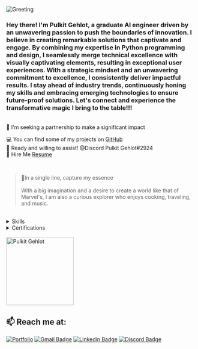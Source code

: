 ![Greeting](https://readme-typing-svg.demolab.com?font=Roboto&weight=700&size=33&duration=3000&pause=1000&color=AF52DE&width=435&lines=Hello+Geeks!+%F0%9F%91%8B;Nice+to+meet+you!)
<h3 align="Left">Hey there! I'm Pulkit Gehlot, a graduate AI engineer driven by an unwavering passion to push the boundaries of innovation. I believe in creating remarkable solutions that captivate and engage. By combining my expertise in Python programming and design, I seamlessly merge technical excellence with visually captivating elements, resulting in exceptional user experiences. With a strategic mindset and an unwavering commitment to excellence, I consistently deliver impactful results. I stay ahead of industry trends, continuously honing my skills and embracing emerging technologies to ensure future-proof solutions. Let's connect and experience the transformative magic I bring to the table!!!</h3>


<br/>
🤝 I'm seeking a partnership to make a significant impact<br>

💻 You can find some of my projects on [GitHub](https://github.com/PulkitGehlot81) <br>
💬 Ready and willing to assist! @Discord Pulkit Gehlot#2924 <br>
📄 Hire Me [Resume](https://drive.google.com/file/d/1fnMUlX-0fDLYQwNgcfH8aUxzX9aREtHc/view?usp=drive_link)

<br>

> 🧔In a single line, capture my essence <br><br> With a big imagination and a desire to create a world like that of Marvel's, I am also a curious explorer who enjoys cooking, traveling, and music. 

<br />
<details><summary>Skills</summary>

### Python Libraries & Framework
![pandas](https://img.shields.io/badge/pandas-af52de?style=for-the-badge&logo=pandas&logoColor=white)
![numpy](https://img.shields.io/badge/NumPy-af52de?style=for-the-badge&logo=numpy&logoColor=white)
![tensorflow](https://img.shields.io/badge/TensorFlow-af52de?style=for-the-badge&logo=tensorflow&logoColor=white)
![keras](https://img.shields.io/badge/Keras-af52de?style=for-the-badge&logo=keras&logoColor=white)
![PyTorch](https://img.shields.io/badge/PyTorch-af52de?style=for-the-badge&logo=pytorch&logoColor=white)
![opencv](https://img.shields.io/badge/OpenCV-af52de?style=for-the-badge&logo=opencv&logoColor=white)
![Matplotlib](https://img.shields.io/badge/Matplotlib-af52de?style=for-the-badge&logo=Matplotlib&logoColor=white)
![scikit-learn](https://img.shields.io/badge/scikit--learn-af52de?style=for-the-badge&logo=scikit-learn&logoColor=white)
![Flask](https://img.shields.io/badge/Flask-af52de?style=for-the-badge&logo=flask&logoColor=white)
![Plotly](https://img.shields.io/badge/Plotly-af52de?style=for-the-badge&logo=plotly&logoColor=white)
![Scipy](https://img.shields.io/badge/SciPy-af52de?style=for-the-badge&logo=SciPy&logoColor=white)
 
### Designer
![figma](https://img.shields.io/badge/Figma-af52de?style=for-the-badge&logo=figma&logoColor=white)
![XD](https://img.shields.io/badge/Adobe%20XD-af52de?style=for-the-badge&logo=Adobe%20XD&logoColor=white)
![After Effects](https://img.shields.io/badge/Adobe%20after%20affects-af52de?style=for-the-badge&logo=Adobe%20after%20effects&logoColor=white)
![Illustrator](https://img.shields.io/badge/Adobe%20Illustrator-af52de?style=for-the-badge&logo=adobe%20illustrator&logoColor=white)
![Photoshop](https://img.shields.io/badge/Adobe%20Photoshop-af52de?style=for-the-badge&logo=Adobe%20Photoshop&logoColor=white)
![Premiere](https://img.shields.io/badge/Adobe%20Premiere%20Pro-af52de?style=for-the-badge&logo=Adobe%20Premiere%20Pro&logoColor=white)

### Office Tools
![Word](https://img.shields.io/badge/Microsoft_Word-af52de?style=for-the-badge&logo=microsoft-word&logoColor=white)
![Airtable](https://img.shields.io/badge/Airtable-af52de?style=for-the-badge&logo=Airtable&logoColor=white)
![PowerPoint](https://img.shields.io/badge/Microsoft_PowerPoint-af52de?style=for-the-badge&logo=microsoft-powerpoint&logoColor=white)
![Notion](https://img.shields.io/badge/Notion-af52de?style=for-the-badge&logo=notion&logoColor=white)
![Excel](https://img.shields.io/badge/Microsoft_Excel-af52de?style=for-the-badge&logo=microsoft-excel&logoColor=white)
![Trello](https://img.shields.io/badge/Trello-af52de?style=for-the-badge&logo=trello&logoColor=white)
![Power BI](https://img.shields.io/badge/PowerBI-af52de?style=for-the-badge&logo=Power%20BI&logoColor=white)

### Cloud Platforms & IDE
![Google Cloud](https://img.shields.io/badge/Google_Cloud-af52de?style=for-the-badge&logo=google-cloud&logoColor=white)
![Digital Ocean](https://img.shields.io/badge/Digital_Ocean-af52de?style=for-the-badge&logo=DigitalOcean&logoColor=white)
![vscode](https://img.shields.io/badge/Visual_Studio_Code-af52de?style=for-the-badge&logo=visual-studio-code&logoColor=white)
![Jupyter](https://img.shields.io/badge/Jupyter-af52de?style=for-the-badge&logo=jupyter&logoColor=white)
![Colab](https://img.shields.io/badge/Colab-af52de?style=for-the-badge&logo=googlecolab&logoColor=white)
![Notepad](https://img.shields.io/badge/Notepad++-af52de.svg?style=for-the-badge&logo=notepad%2B%2B&logoColor=white)
![DialogFlow](https://img.shields.io/badge/dialogflow-af52de?style=for-the-badge&logo=dialogflow&logoColor=white)

## Tech I've worked with: 
![Python](https://img.shields.io/badge/Python-af52de?style=for-the-badge&logo=python&logoColor=white)
![R](https://img.shields.io/badge/R-af52de?style=for-the-badge&logo=r&logoColor=white)
![C++](https://img.shields.io/badge/C%2B%2B-af52de?style=for-the-badge&logo=c%2B%2B&logoColor=white)
![java](https://img.shields.io/badge/Java-af52de?style=for-the-badge&logo=java&logoColor=white)
![React](https://img.shields.io/badge/react-af52de?style=for-the-badge&logo=react&logoColor=white)
![JavaScript](https://img.shields.io/badge/javascript-af52de?style=for-the-badge&logo=javascript&logoColor=white)
![HTML](https://img.shields.io/badge/HTML5-af52de?style=for-the-badge&logo=html5&logoColor=white)
![CSS](https://img.shields.io/badge/CSS3-af52de?style=for-the-badge&logo=css3&logoColor=white)
![JSON](https://img.shields.io/badge/json-af52de?style=for-the-badge&logo=json&logoColor=white)

## I'm looking forward to 
![Rust](https://img.shields.io/badge/Flutter-af52de?style=for-the-badge&logo=flutter&logoColor=white)
![GO](https://img.shields.io/badge/go-af52de?style=for-the-badge&logo=go&logoColor=white)
![Prolog](https://img.shields.io/badge/-Prolog-af52de?style=for-the-badge)
![Progressive Web App](https://img.shields.io/badge/-Progressive%20Web%20App-af52de?style=for-the-badge)



</details>
<details><summary>Certifications</summary>
 
 ![icons8-medal-16 (1)](https://user-images.githubusercontent.com/119038320/227106236-4892b688-4265-4766-a813-dad08005f9be.png) Digital Skills:Artificial Intelligence by Accenture <br>
 ![icons8-medal-16 (1)](https://user-images.githubusercontent.com/119038320/227106236-4892b688-4265-4766-a813-dad08005f9be.png) Digital Skills:User Experience by Accenture <br>
 ![icons8-medal-16 (1)](https://user-images.githubusercontent.com/119038320/227106236-4892b688-4265-4766-a813-dad08005f9be.png) Entrepreneurship Developement Course by CRCE, Jain Incubator <br>
 ![icons8-medal-16 (1)](https://user-images.githubusercontent.com/119038320/227106236-4892b688-4265-4766-a813-dad08005f9be.png) Machine Learning with Python by FreeCodecamp <br>
 ![icons8-medal-16 (1)](https://user-images.githubusercontent.com/119038320/227106236-4892b688-4265-4766-a813-dad08005f9be.png) Change Leadership Developing: Strategic Gap Analysis in Miro <br>
 ![icons8-medal-16 (1)](https://user-images.githubusercontent.com/119038320/227106236-4892b688-4265-4766-a813-dad08005f9be.png) Business Strategy: Business Model Canvas Analysis with Miro <br>
 ![icons8-medal-16 (1)](https://user-images.githubusercontent.com/119038320/227106236-4892b688-4265-4766-a813-dad08005f9be.png) Semantic Segmentation with Amazon Sagemaker  <br>
 ![icons8-medal-16 (1)](https://user-images.githubusercontent.com/119038320/227106236-4892b688-4265-4766-a813-dad08005f9be.png) Google Developer Student Club Core Team Member  <br>
 ![icons8-medal-16 (1)](https://user-images.githubusercontent.com/119038320/227106236-4892b688-4265-4766-a813-dad08005f9be.png) Google Foundations of User Experience (UX) Design <br>
 ![icons8-medal-16 (1)](https://user-images.githubusercontent.com/119038320/227106236-4892b688-4265-4766-a813-dad08005f9be.png) Google Analytics Certification <br>

</details>

<br/>
 <a href="https://github.com/PulkitGehlot81" >
  <img height="180em" src="https://streak-stats.demolab.com?user=PulkitGehlot81&border_radius=2&border=AF52DE&ring=AF52DE&fire=AF52DE&currStreakLabel=AF52DE" alt="Pulkit Gehlot" />
 </a>
<br/>

## 📫 Reach me at:
[![Portfolio](https://img.shields.io/badge/Portfolio-af52de.svg?style=for-the-badge&logo=firefox&logoColor=white)](https://pulkit-gehlot.super.site/) 
[![Gmail Badge](https://img.shields.io/badge/-k.pulkitgehlot@gmail.com-af52de?style=for-the-badge&logo=Gmail&logoColor=white)](mailto:k.pulkitgehlot@gmail.com "Connect via Email")
[![Linkedin Badge](https://img.shields.io/badge/-Pulkit%20Gehlot-af52de?style=for-the-badge&logo=Linkedin&logoColor=white)](www.linkedin.com/in/pulkit-gehlot "Connect on LinkedIn")
[![Discord Badge](https://img.shields.io/badge/-Discord-af52de?style=for-the-badge&logo=Discord&logoColor=white)](https://discord.gg/jBc83Fmkm4 "Contact on Discord")

